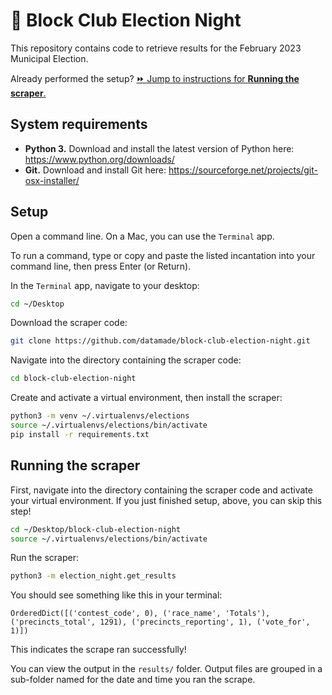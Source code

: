 # 🍕 Block Club Election Night

This repository contains code to retrieve results for the February 2023 Municipal Election.

Already performed the setup? [⏩ Jump to instructions for **Running the scraper**.](#running-the-scraper)

## System requirements

- **Python 3.** Download and install the latest version of Python here: https://www.python.org/downloads/
- **Git.** Download and install Git here: https://sourceforge.net/projects/git-osx-installer/

## Setup

Open a command line. On a Mac, you can use the `Terminal` app.

To run a command, type or copy and paste the listed incantation into your command line, then press Enter (or Return).

In the `Terminal` app, navigate to your desktop:

```bash
cd ~/Desktop
```

Download the scraper code:

```bash
git clone https://github.com/datamade/block-club-election-night.git
```

Navigate into the directory containing the scraper code:

```bash
cd block-club-election-night
```

Create and activate a virtual environment, then install the scraper:

```bash
python3 -m venv ~/.virtualenvs/elections
source ~/.virtualenvs/elections/bin/activate
pip install -r requirements.txt
```

## Running the scraper

First, navigate into the directory containing the scraper code and activate your virtual environment. If you just finished setup, above, you can skip this step!

```bash
cd ~/Desktop/block-club-election-night
source ~/.virtualenvs/elections/bin/activate
```

Run the scraper:

```bash
python3 -m election_night.get_results
```

You should see something like this in your terminal:

```
OrderedDict([('contest_code', 0), ('race_name', 'Totals'), ('precincts_total', 1291), ('precincts_reporting', 1), ('vote_for', 1)])
```

This indicates the scrape ran successfully!

You can view the output in the `results/` folder. Output files are grouped in a sub-folder named for the date and time you ran the scrape.
